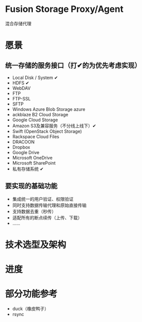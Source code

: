 # Fusion Storage Proxy/Agent

混合存储代理

# 愿景

## 统一存储的服务接口（打✔的为优先考虑实现）

+ Local Disk / System ✔
+ HDFS ✔
+ WebDAV
+ FTP
+ FTP-SSL
+ SFTP
+ Windows Azure Blob Storage azure
+ ackblaze B2 Cloud Storage
+ Google Cloud Storage
+ Amazon S3及兼容服务（不分线上线下）✔
+ Swift (OpenStack Object Storage)
+ Rackspace Cloud Files
+ DRACOON
+ Dropbox
+ Google Drive
+ Microsoft OneDrive
+ Microsoft SharePoint
+ 私有存储系统 ✔

## 要实现的基础功能

+ 集成统一的用户验证、权限验证
+ 同时支持数据传输代理和原始直接传输
+ 支持数据去重（秒传）
+ 适配所有的断点续传（上传、下载）
+ ……


# 技术选型及架构

# 进度

# 部分功能参考

+ duck（橡皮鸭子）
+ rsync
